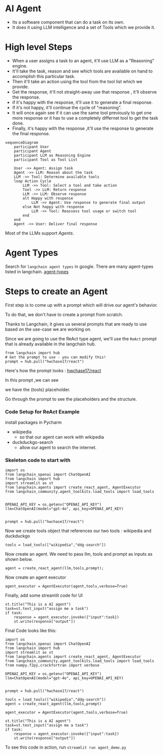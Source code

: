 # AI Agent

- Its a software component that can do a task on its own.
- It does it using LLM intelligence and a set of Tools which we provide it.

# High level Steps
- When a user assigns a task to an agent, it'll use LLM as a "Reasoning" engine.
- It'll take the task, reason and see which tools are available on hand to accomplish this particular task.
- Then it'll take an action using the tool from the tool list which we provide.
- Get the response, it'll not straight-away use that response , it'll observe the response.
- if it's happy with the response, it'll use it to generate a final response.
- If it's not happy, it'll continue the cycle of "reasoning".
- It will once again see if it can use the same tool previously to get one more response or it has to use a completely differnet tool to get the task done.
- Finally, it's happy with the response ,it'll use the response to generate the final response.

```mermaid
sequenceDiagram
    participant User
    participant Agent
    participant LLM as Reasoning Engine
    participant Tool as Tool List

    User ->> Agent: Assign task
    Agent ->> LLM: Reason about the task
    LLM ->> Tool: Determine available tools
    loop Action Cycle
        LLM ->> Tool: Select a tool and take action
        Tool ->> LLM: Return response
        LLM ->> LLM: Observe response
        alt Happy with response
            LLM ->> Agent: Use response to generate final output
        else Not happy with response
            LLM ->> Tool: Reassess tool usage or switch tool
        end
    end
    Agent ->> User: Deliver final response
```
Most of the LLMs support *Agents*.

# Agent Types
Search for `langchain agent types` in google.
There are many agent-types listed in langchain.
[agent-types](https://python.langchain.com/v0.1/docs/modules/agents/agent_types/)


# Steps to create an Agent

First step is to come up with a prompt which will drive our agent's behavior.

To do that, we don't have to create a prompt from scratch.

Thanks to Langchain, it gives us several prompts that are ready to use based on the use-case we are working on.

Since we are going to use the ReAct type agent, we'll use the `ReAct` prompt that is already available in the langchain hub.

```
from langchain import hub
# Get the prompt to use - you can modify this!
prompt = hub.pull("hwchase17/react")
```
Here's how the prompt looks : [hwchase17/react](https://smith.langchain.com/hub/hwchase17/react)

In this prompt ,we can see

we have the {tools} placeholder.

Go through the prompt to see the placeholders and the structure.

### Code Setup for ReAct Example

install packages in Pycharm
- wikipedia
  - so that our agent can work with wikipedia   
- duckduckgo-search
  - allow our agent to search the internet.
  
### Skeleton code to start with
```
import os
from langchain_openai import ChatOpenAI
from langchain import hub
import streamlit as st
from langchain.agents import create_react_agent, AgentExecutor
from langchain_community.agent_toolkits.load_tools import load_tools


OPENAI_API_KEY = os.getenv("OPENAI_API_KEY")
llm=ChatOpenAI(model="gpt-4o", api_key=OPENAI_API_KEY)


prompt = hub.pull("hwchase17/react")
```

Now we create tools object that references our two tools : wikipedia and duckduckgo
```
tools = load_tools(["wikipedia","ddg-search"])
```

Now create an agent. We need to pass llm, tools and prompt as inputs as shown below.
```
agent = create_react_agent(llm,tools,prompt);
```
Now create an agent executor
```
agent_executor = AgentExecutor(agent,tools,verbose=True)
```

Finally, add some streamlit code for UI
```
st.title("This is a AI agent")
task=st.text_input("assign me a task")
if task:
    response = agent_executor.invoke({"input":task})
    st.write(response["output"])
```

Final Code looks like this:
```
import os
from langchain_openai import ChatOpenAI
from langchain import hub
import streamlit as st
from langchain.agents import create_react_agent, AgentExecutor
from langchain_community.agent_toolkits.load_tools import load_tools
from numpy.f2py.crackfortran import verbose

OPENAI_API_KEY = os.getenv("OPENAI_API_KEY")
llm=ChatOpenAI(model="gpt-4o", api_key=OPENAI_API_KEY)


prompt = hub.pull("hwchase17/react")

tools = load_tools(["wikipedia","ddg-search"])
agent = create_react_agent(llm,tools,prompt)

agent_executor = AgentExecutor(agent,tools,verbose=True)

st.title("This is a AI agent")
task=st.text_input("assign me a task")
if task:
    response = agent_executor.invoke({"input":task})
    st.write(response["output"])
```

To see this code in action, run
`streamlit run agent_demo.py`








